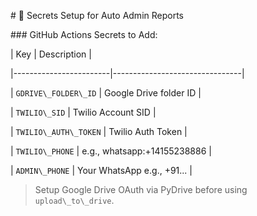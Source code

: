 \# 🔐 Secrets Setup for Auto Admin Reports



\### GitHub Actions Secrets to Add:



| Key                    | Description                    |

|------------------------|--------------------------------|

| `GDRIVE\_FOLDER\_ID`     | Google Drive folder ID         |

| `TWILIO\_SID`           | Twilio Account SID             |

| `TWILIO\_AUTH\_TOKEN`    | Twilio Auth Token              |

| `TWILIO\_PHONE`         | e.g., whatsapp:+14155238886    |

| `ADMIN\_PHONE`          | Your WhatsApp e.g., +91...     |



> Setup Google Drive OAuth via PyDrive before using `upload\_to\_drive`.



